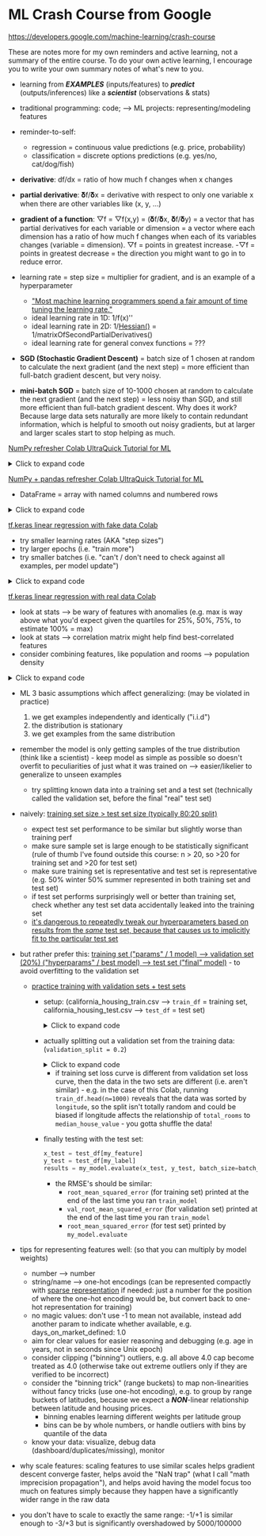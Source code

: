 # ML Crash Course from Google

https://developers.google.com/machine-learning/crash-course

These are notes more for my own reminders and active learning, not a summary of the entire course. To do your own active learning, I encourage you to write your own summary notes of what's new to you.

- learning from _**EXAMPLES**_ (inputs/features) to _**predict**_ (outputs/inferences) like a _**scientist**_ (observations & stats)

- traditional programming: code; --> ML projects: representing/modeling features

- reminder-to-self:

  - regression = continuous value predictions (e.g. price, probability)
  - classification = discrete options predictions (e.g. yes/no, cat/dog/fish)

- **derivative**: df/dx = ratio of how much f changes when x changes
- **partial derivative**: 𝛅f/𝛅x = derivative with respect to only one variable x when there are other variables like (x, y, ...)
- **gradient of a function**: ▽f = ▽f(x,y) = (𝛅f/𝛅x, 𝛅f/𝛅y) = a vector that has partial derivatives for each variable or dimension = a vector where each dimension has a ratio of how much f changes when each of its variables changes (variable = dimension). ▽f = points in greatest increase. -▽f = points in greatest decrease = the direction you might want to go in to reduce error.

- learning rate = step size = multiplier for gradient, and is an example of a hyperparameter

  - ["Most machine learning programmers spend a fair amount of time tuning the learning rate."](https://developers.google.com/machine-learning/crash-course/reducing-loss/learning-rate)
  - ideal learning rate in 1D: 1/f(x)''
  - ideal learning rate in 2D: 1/[Hessian()](https://en.wikipedia.org/wiki/Hessian_matrix) = 1/matrixOfSecondPartialDerivatives()
  - ideal learning rate for general convex functions = ???

- **SGD (Stochastic Gradient Descent)** = batch size of 1 chosen at random to calculate the next gradient (and the next step) = more efficient than full-batch gradient descent, but very noisy.
- **mini-batch SGD** = batch size of 10-1000 chosen at random to calculate the next gradient (and the next step) = less noisy than SGD, and still more efficient than full-batch gradient descent. Why does it work? Because large data sets naturally are more likely to contain redundant information, which is helpful to smooth out noisy gradients, but at larger and larger scales start to stop helping as much.

[NumPy refresher Colab UltraQuick Tutorial for ML](https://colab.research.google.com/github/google/eng-edu/blob/main/ml/cc/exercises/numpy_ultraquick_tutorial.ipynb)

<details>

<summary>Click to expand code</summary>

```py
import numpy as np
array_1d = np.array([1, 2, 3])
array_2d = np.array([[1, 2], [3, 4], [5, 6]])
array_sequence = np.arange(1, 5) # [1,2,3,4]
array_random_ints = np.random.randint(low=50, high=101, size=(6)) # 6 numbers in 50-100, exclusive of (101)
array_random_floats = np.random.random([6]) # array of 6 random floats
# "broadcasting" to auto-resize to arrays of compatible dimensions, like:
print(array_1d * 2 + 0.01) # [2.01, 4.01, 6.01]
```

</details>

[NumPy + pandas refresher Colab UltraQuick Tutorial for ML](https://colab.research.google.com/github/google/eng-edu/blob/main/ml/cc/exercises/pandas_dataframe_ultraquick_tutorial.ipynb)

- DataFrame = array with named columns and numbered rows

<details>

<summary>Click to expand code</summary>

```py
import numpy as np
import pandas as pd
array_2d = np.array([[0, 3], [10, 7], [20, 9], [30, 14], [40, 15]])
# array_2d = np.random.randint(low=0,high=101,size=(5,2))
column_names = ['temperature', 'activity']
dataframe = pd.DataFrame(data=array_2d, columns=column_names)
#    temperature  activity
# 0            0         3
# 1           10         7
# 2           20         9
# 3           30        14
# 4           40        15
dataframe['new column name'] = dataframe['activity'] + 2
#    temperature  activity  new column name
# 0            0         3                5
# 1           10         7                9
# 2           20         9               11
# 3           30        14               16
# 4           40        15               17
rows_0_to_2 = dataframe.head(3)
rows_0_to_2 = dataframe[0:3]
row_2 = dataframe.iloc[[2]]
row_2 = dataframe[2:3]
rows_2_to_4 = dataframe[2:5]
temp_column = dataframe['temperature']
cell_row_0_temp = dataframe['temperature'][0]
independent_clone = pd.DataFrame.copy(dataframe) # not affected by changes in the original dataframe
```

</details>

[tf.keras linear regression with fake data Colab](https://colab.research.google.com/github/google/eng-edu/blob/main/ml/cc/exercises/linear_regression_with_synthetic_data.ipynb)

- try smaller learning rates (AKA "step sizes")
- try larger epochs (i.e. "train more")
- try smaller batches (i.e. "can't / don't need to check against all examples, per model update")

<details>

<summary>Click to expand code</summary>

```py
import pandas as pd
import tensorflow as tf
from matplotlib import pyplot as plt
def build_model(step_size): # learning rate = step size
  model = tf.keras.models.Sequential()
  model.add(tf.keras.layers.Dense(units=1, input_shape=(1,)))
  model.compile(optimizer=tf.keras.optimizers.RMSprop(lr=step_size),
                loss='mean_squared_error',
                metrics=[tf.keras.metrics.RootMeanSquaredError()])
  return model
def train_model(model, feature, label, epochs, batch_size):
  training_history = model.fit(x=feature,
                               y=label,
                               batch_size=batch_size,
                               epochs=epochs)
  trained_weight = model.get_weights()[0]
  trained_bias = model.get_weights()[1]
  epochs = training_history.epoch
  epoch_history = pd.DataFrame(training_history.history)
  error_history = epoch_history['root_mean_squared_error']
  return trained_weight, trained_bias, epochs, error_history
def plot_model(trained_weight, trained_bias, feature, label):
  plt.xlabel('feature')
  plt.ylabel('label')
  plt.scatter(feature, label)
  def model_red_line():
    x0 = 0
    y0 = trained_bias
    x1 = feature[-1]
    y1 = trained_weight * x1 + trained_bias
    plt.plot([x0, x1], [y0, y1], c='r')
  model_red_line()
  plt.show()
def plot_loss_history(epochs, error_history):
  plt.figure()
  plt.xlabel('Epoch')
  plt.ylabel('Error')
  plt.plot(epochs, error_history, label='Loss')
  plt.legend()
  plt.ylim([error_history.min()*0.97, error_history.max()])
  plt.show()
def learn_and_plot(features, labels, step_size, epochs, batch_size):
  model = build_model(learning_rate)
  trained_weight, trained_bias, epochs, error_history = train_model(
    model,
    features,
    labels,
    epochs,
    batch_size)
  plot_model(trained_weight, trained_bias, features, labels)
  plot_loss_history(epochs, error_history)

features = ([1.0, 2.0,  3.0,  4.0,  5.0,  6.0,  7.0,  8.0,  9.0, 10.0, 11.0, 12.0])
labels   = ([5.0, 8.8,  9.6, 14.2, 18.8, 19.5, 21.4, 26.8, 28.9, 32.0, 33.8, 38.2])

learning_rate = 0.2 # AKA step size
epochs = 100
batch_size = 2 # minibatches are faster than using all 12 examples per model update

learn_and_plot(features, labels, learning_rate, epochs, batch_size)
```

</details>

[tf.keras linear regression with real data Colab](https://colab.research.google.com/github/google/eng-edu/blob/main/ml/cc/exercises/linear_regression_with_a_real_dataset.ipynb)

- look at stats --> be wary of features with anomalies (e.g. max is way above what you'd expect given the quartiles for 25%, 50%, 75%, to estimate 100% = max)
- look at stats --> correlation matrix might help find best-correlated features
- consider combining features, like population and rooms --> population density

<details>

<summary>Click to expand code</summary>

```py
import pandas as pd
import tensorflow as tf
from matplotlib import pyplot as plt
def adjust_report_granularity():
  pd.options.display.max_rows = 10
  pd.options.display.float_format = '{:.1f}'.format
def get_csv_into_dataframe():
  dataframe = pd.read_csv(filepath_or_buffer='./california_housing_train.csv')
  # dataframe = pd.read_csv(filepath_or_buffer='https://download.mlcc.google.com/mledu-datasets/california_housing_train.csv')
  dataframe['median_house_value'] /= 1000.0 # scale the data to keep features in similar number range
  return dataframe
adjust_report_granularity()
dataframe = get_csv_into_dataframe()
first_few_rows = dataframe.head()
column_stats = dataframe.describe()

def build_model(step_size): # learning rate = step size
  model = tf.keras.models.Sequential()
  model.add(tf.keras.layers.Dense(units=1, input_shape=(1,)))
  model.compile(optimizer=tf.keras.optimizers.RMSprop(lr=step_size),
                loss='mean_squared_error',
                metrics=[tf.keras.metrics.RootMeanSquaredError()])
  return model
def train_model(model, feature, label, epochs, batch_size):
  training_history = model.fit(x=feature,
                               y=label,
                               batch_size=batch_size,
                               epochs=epochs)
  trained_weight = model.get_weights()[0]
  trained_bias = model.get_weights()[1]
  epochs = training_history.epoch
  epoch_history = pd.DataFrame(training_history.history)
  error_history = epoch_history['root_mean_squared_error']
  return trained_weight, trained_bias, epochs, error_history
def plot_model(trained_weight, trained_bias, feature, label, dataframe):
  plt.xlabel(feature)
  plt.ylabel(label)
  random_examples = dataframe.sample(n=200)
  plt.scatter(random_examples[feature], random_examples[label])
  def model_red_line():
    x0 = 0
    y0 = trained_bias
    x1 = 10000
    y1 = trained_weight * x1 + trained_bias
    plt.plot([x0, x1], [y0, y1], c='r')
  model_red_line()
  plt.show()
def plot_loss_history(epochs, error_history):
  plt.figure()
  plt.xlabel('Epoch')
  plt.ylabel('Error')
  plt.plot(epochs, error_history, label='Loss')
  plt.legend()
  plt.ylim([error_history.min()*0.97, error_history.max()])
  plt.show()
def predict(n, feature, label, model, dataframe):
  batch = dataframe[feature][10000:10000 + n]
  predicted_values = model.predict_on_batch(x=batch)
  print('feature   label          predicted')
  print('  value   value          value')
  print('          in thousand$   in thousand$')
  print('--------------------------------------')
  for i in range(n):
      print('%5.0f %6.0f %15.0f' % (dataframe[feature][10000 + i],
                                    dataframe[label][10000 + i],
                                    predicted_values[i][0]))
def learn_plot_predict(feature_name, label_name, step_size, epochs, batch_size, dataframe):
  model = build_model(step_size)
  trained_weight, trained_bias, epochs, error_history = train_model(
    model,
    dataframe[feature_name],
    dataframe[label_name],
    epochs,
    batch_size)
  plot_model(trained_weight, trained_bias, feature_name, label_name, dataframe)
  plot_loss_history(epochs, error_history)
  predict(10, feature_name, label_name, model, dataframe)

learning_rate = 0.2 # AKA step size
epochs = 10
batch_size = 10 # minibatches are faster than using all 12 examples per model update

dataframe["pop_density"] = dataframe['population'] / dataframe['total_rooms']

# feature_name = 'pop_density'
feature_name = 'median_income' # has 0.7 correlation with median_house_value
label_name = 'median_house_value' # we'll predict house value based on pop density

learn_plot_predict(feature_name, label_name, learning_rate, epochs, batch_size, dataframe)

# still not great - can we use stats to help us see which feature correlate with the label? use a correlation matrix!:
correlation_matrix = dataframe.corr() # 1.0 = perfect, 0 = none, -1.0 = reverse perfect
```

</details>

- ML 3 basic assumptions which affect generalizing: (may be violated in practice)
  1. we get examples independently and identically ("i.i.d")
  2. the distribution is stationary
  3. we get examples from the same distribution
- remember the model is only getting samples of the true distribution (think like a scientist) - keep model as simple as possible so doesn't overfit to peculiarities of just what it was trained on --> easier/likelier to generalize to unseen examples

  - try splitting known data into a training set and a test set (technically called the validation set, before the final "real" test set)

- naively: [training set size > test set size (typically 80:20 split)](https://developers.google.com/machine-learning/crash-course/training-and-test-sets/splitting-data)

  - expect test set performance to be similar but slightly worse than training perf
  - make sure sample set is large enough to be statistically significant (rule of thumb I've found outside this course: n > 20, so >20 for training set and >20 for test set)
  - make sure training set is representative and test set is representative (e.g. 50% winter 50% summer represented in both training set and test set)
  - if test set performs surprisingly well or better than training set, check whether any test set data accidentally leaked into the training set
  - [it's dangerous to repeatedly tweak our hyperparameters based on results from the _same_ test set, because that causes us to implicitly fit to the particular test set](https://developers.google.com/machine-learning/crash-course/validation/check-your-intuition)

- but rather prefer this: [training set ("params" / 1 model) --> validation set (20%) ("hyperparams" / best model) --> test set ("final" model)](https://developers.google.com/machine-learning/crash-course/validation/video-lecture) - to avoid overfitting to the validation set

  - [practice training with validation sets + test sets](https://colab.research.google.com/github/google/eng-edu/blob/main/ml/cc/exercises/validation_and_test_sets.ipynb?hl=en)

    - setup: (california_housing_train.csv --> `train_df` = training set, california_housing_test.csv --> `test_df` = test set)

      <details>

      <summary>Click to expand code</summary>

      ```py
      # Import modules
      import numpy as np
      import pandas as pd
      import tensorflow as tf
      from matplotlib import pyplot as plt

      pd.options.display.max_rows = 10
      pd.options.display.float_format = "{:.1f}".format

      train_df = pd.read_csv("https://download.mlcc.google.com/mledu-datasets/california_housing_train.csv")

      test_df = pd.read_csv("https://download.mlcc.google.com/mledu-datasets/california_housing_test.csv")

      scale_factor = 1000.0

      # Scale the training set's label.
      train_df["median_house_value"] /= scale_factor

      # Scale the test set's label
      test_df["median_house_value"] /= scale_factor

      def build_model(my_learning_rate):
        """Create and compile a simple linear regression model."""
        # Most simple tf.keras models are sequential.
        model = tf.keras.models.Sequential()

        # Add one linear layer to the model to yield a simple linear regressor.
        model.add(tf.keras.layers.Dense(units=1, input_shape=(1,)))

        # Compile the model topography into code that TensorFlow can efficiently
        # execute. Configure training to minimize the model's mean squared error.
        model.compile(optimizer=tf.keras.optimizers.RMSprop(lr=my_learning_rate),
                      loss="mean_squared_error",
                      metrics=[tf.keras.metrics.RootMeanSquaredError()])

        return model


      def train_model(model, df, feature, label, my_epochs,
                      my_batch_size=None, my_validation_split=0.1):
        """Feed a dataset into the model in order to train it."""

        history = model.fit(x=df[feature],
                            y=df[label],
                            batch_size=my_batch_size,
                            epochs=my_epochs,
                            validation_split=my_validation_split)

        # Gather the model's trained weight and bias.
        trained_weight = model.get_weights()[0]
        trained_bias = model.get_weights()[1]

        # The list of epochs is stored separately from the
        # rest of history.
        epochs = history.epoch

        # Isolate the root mean squared error for each epoch.
        hist = pd.DataFrame(history.history)
        rmse = hist["root_mean_squared_error"]

        return epochs, rmse, history.history

      print("Defined the build_model and train_model functions.")


      def plot_the_loss_curve(epochs, mae_training, mae_validation):
        """Plot a curve of loss vs. epoch."""

        plt.figure()
        plt.xlabel("Epoch")
        plt.ylabel("Root Mean Squared Error")

        plt.plot(epochs[1:], mae_training[1:], label="Training Loss")
        plt.plot(epochs[1:], mae_validation[1:], label="Validation Loss")
        plt.legend()

        # We're not going to plot the first epoch, since the loss on the first epoch
        # is often substantially greater than the loss for other epochs.
        merged_mae_lists = mae_training[1:] + mae_validation[1:]
        highest_loss = max(merged_mae_lists)
        lowest_loss = min(merged_mae_lists)
        delta = highest_loss - lowest_loss
        print(delta)

        top_of_y_axis = highest_loss + (delta * 0.05)
        bottom_of_y_axis = lowest_loss - (delta * 0.05)

        plt.ylim([bottom_of_y_axis, top_of_y_axis])
        plt.show()

      print("Defined the plot_the_loss_curve function.")
      ```

      </details>

    - actually splitting out a validation set from the training data: (`validation_split = 0.2`)

      <details>

      <summary>Click to expand code</summary>

      ```py
      # The following variables are the hyperparameters.
      learning_rate = 0.08
      epochs = 30
      batch_size = 100

      # Split the original training set into a reduced training set and a
      # validation set.
      validation_split = 0.2

      # Identify the feature and the label.
      my_feature = "median_income"    # the median income on a specific city block.
      my_label = "median_house_value" # the median house value on a specific city block.
      # That is, you're going to create a model that predicts house value based
      # solely on the neighborhood's median income.

      # SHUFFLE THE TRAINING DATA BEFORE SPLITTING OUT A VALIDATION SET:
      # shuffled_train_df = train_df.reindex(np.random.permutation(train_df.index))

      # Invoke the functions to build and train the model.
      my_model = build_model(learning_rate)
      # SHOULD USE shuffled_train_df INSTEAD OF train_df DIRECTLY:
      # epochs, rmse, history = train_model(my_model, shuffled_train_df, my_feature,
      #                                     my_label, epochs, batch_size,
      #                                     validation_split)
      epochs, rmse, history = train_model(my_model, train_df, my_feature,
                                          my_label, epochs, batch_size,
                                          validation_split)

      plot_the_loss_curve(epochs, history["root_mean_squared_error"],
                          history["val_root_mean_squared_error"])
      ```

      </details>

      - if training set loss curve is different from validation set loss curve, then the data in the two sets are different (i.e. aren't similar) - e.g. in the case of this Colab, running `train_df.head(n=1000)` reveals that the data was sorted by `longitude`, so the split isn't totally random and could be biased if longitude affects the relationship of `total_rooms` to `median_house_value` - you gotta shuffle the data!

    - finally testing with the test set:

      ```py
      x_test = test_df[my_feature]
      y_test = test_df[my_label]
      results = my_model.evaluate(x_test, y_test, batch_size=batch_size)
      ```

      - the RMSE's should be similar:
        - `root_mean_squared_error` (for training set) printed at the end of the last time you ran `train_model`
        - `val_root_mean_squared_error` (for validation set) printed at the end of the last time you ran `train_model`
        - `root_mean_squared_error` (for test set) printed by `my_model.evaluate`

- tips for representing features well: (so that you can multiply by model weights)

  - number --> number
  - string/name --> one-hot encodings (can be represented compactly with [sparse representation](https://developers.google.com/machine-learning/glossary#sparse_representation) if needed: just a number for the position of where the one-hot encoding would be, but convert back to one-hot representation for training)
  - no magic values: don't use -1 to mean not available, instead add another param to indicate whether available, e.g. days_on_market_defined: 1.0
  - aim for clear values for easier reasoning and debugging (e.g. age in years, not in seconds since Unix epoch)
  - consider clipping ("binning") outliers, e.g. all above 4.0 cap become treated as 4.0 (otherwise take out extreme outliers only if they are verified to be incorrect)
  - consider the "binning trick" (range buckets) to map non-linearities without fancy tricks (use one-hot encoding), e.g. to group by range buckets of latitudes, because we expect a **_NON_**-linear relationship between latitude and housing prices.
    - binning enables learning different weights per latitude group
    - bins can be by whole numbers, or handle outliers with bins by quantile of the data
  - know your data: visualize, debug data (dashboard/duplicates/missing), monitor

- why scale features: scaling features to use similar scales helps gradient descent converge faster, helps avoid the "NaN trap" (what I call "math imprecision propagation"), and helps avoid having the model focus too much on features simply because they happen have a significantly wider range in the raw data

- you don't have to scale to exactly the same range: -1/+1 is similar enough to -3/+3 but is significantly overshadowed by 5000/100000
